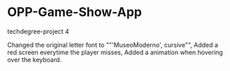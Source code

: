 # OPP-Game-Show-App
 techdegree-project 4

 Changed the original letter font to ""'MuseoModerno', cursive"",
 Added a red screen everytime the player misses,
 Added a animation when hovering over the keyboard.
